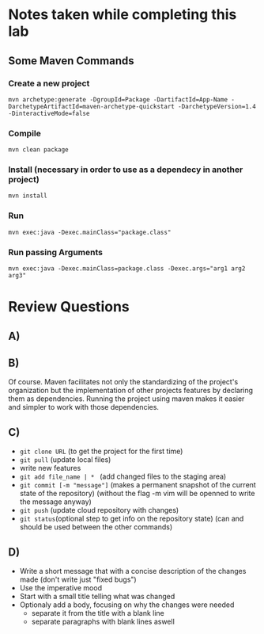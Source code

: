 # Notes taken while completing this lab

## Some Maven Commands

### Create a new project
```mvn archetype:generate -DgroupId=Package -DartifactId=App-Name -DarchetypeArtifactId=maven-archetype-quickstart -DarchetypeVersion=1.4 -DinteractiveMode=false```

### Compile
```mvn clean package```
### Install (necessary in order to use as a dependecy in another project)
```mvn install```
### Run
```mvn exec:java -Dexec.mainClass="package.class"```

### Run passing Arguments
```mvn exec:java -Dexec.mainClass=package.class -Dexec.args="arg1 arg2 arg3"```


# Review Questions

## A)

## B)
Of course. Maven facilitates not only the standardizing of the project's organization but the implementation of other projects features by declaring them as dependencies. Running the project using maven makes it easier and simpler to work with those dependencies.

## C)
- ```git clone URL``` (to get the project for the first time)
- ```git pull``` (update local files)
- write new features
- ```git add file_name | * ``` (add changed files to the staging area)
- ```git commit [-m "message"]``` (makes a permanent snapshot of the current state of the repository) (without the flag -m vim will be openned to write the message anyway)
- ```git push``` (update cloud repository with changes) 
- ```git status```(optional step to get info on the repository state) (can and should be used between the other commands)

## D)
- Write a short message that with a concise description of the changes made (don't write just "fixed bugs")
- Use the imperative mood
- Start with a small title telling what was changed
- Optionaly add a body, focusing on why the changes were needed
  - separate it from the title with a blank line
  - separate paragraphs with blank lines aswell
